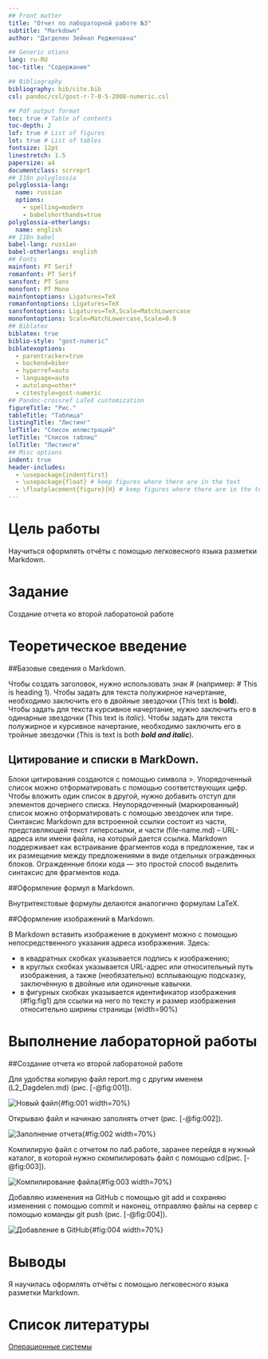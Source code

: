 ```yaml
---
## Front matter
title: "Отчет по лабораторной работе №3"
subtitle: "Markdown"
author: "Дагделен Зейнап Реджеповна"

## Generic otions
lang: ru-RU
toc-title: "Содержание"

## Bibliography
bibliography: bib/cite.bib
csl: pandoc/csl/gost-r-7-0-5-2008-numeric.csl

## Pdf output format
toc: true # Table of contents
toc-depth: 2
lof: true # List of figures
lot: true # List of tables
fontsize: 12pt
linestretch: 1.5
papersize: a4
documentclass: scrreprt
## I18n polyglossia
polyglossia-lang:
  name: russian
  options:
	- spelling=modern
	- babelshorthands=true
polyglossia-otherlangs:
  name: english
## I18n babel
babel-lang: russian
babel-otherlangs: english
## Fonts
mainfont: PT Serif
romanfont: PT Serif
sansfont: PT Sans
monofont: PT Mono
mainfontoptions: Ligatures=TeX
romanfontoptions: Ligatures=TeX
sansfontoptions: Ligatures=TeX,Scale=MatchLowercase
monofontoptions: Scale=MatchLowercase,Scale=0.9
## Biblatex
biblatex: true
biblio-style: "gost-numeric"
biblatexoptions:
  - parentracker=true
  - backend=biber
  - hyperref=auto
  - language=auto
  - autolang=other*
  - citestyle=gost-numeric
## Pandoc-crossref LaTeX customization
figureTitle: "Рис."
tableTitle: "Таблица"
listingTitle: "Листинг"
lofTitle: "Список иллюстраций"
lotTitle: "Список таблиц"
lolTitle: "Листинги"
## Misc options
indent: true
header-includes:
  - \usepackage{indentfirst}
  - \usepackage{float} # keep figures where there are in the text
  - \floatplacement{figure}{H} # keep figures where there are in the text
---
```


# Цель работы

Научиться оформлять отчёты с помощью легковесного языка разметки Markdown.

# Задание

Создание отчета ко второй лаборатоной работе 

# Теоретическое введение

##Базовые сведения о Markdown.

Чтобы создать заголовок, нужно использовать знак # (например: # This is heading 1). Чтобы задать для текста полужирное начертание, необходимо заключить его в двойные звездочки (This text is **bold**). Чтобы задать для текста курсивное начертание, нужно заключить его в одинарные звездочки (This text is *italic*). Чтобы задать для текста полужирное и курсивное начертание, необходимо заключить его в тройные звездочки (This is text is both ***bold and italic***).
## Цитирование и списки в MarkDown.

Блоки цитирования создаются с помощью символа >.
Упорядоченный список можно отформатировать с помощью соответствующих цифр. Чтобы вложить один список в другой, нужно добавить отступ для элементов дочернего списка. Неупорядоченный (маркированный) список можно отформатировать с помощью звездочек или тире.
Синтаксис Markdown для встроенной ссылки состоит из части, представляющей текст гиперссылки, и части (file-name.md) – URL-адреса или имени файла, на который дается ссылка.
Markdown поддерживает как встраивание фрагментов кода в предложение, так и их размещение между предложениями в виде отдельных огражденных блоков. Огражденные блоки кода — это простой способ выделить синтаксис для фрагментов кода. 

##Оформление формул в Markdown.

Внутритекстовые формулы делаются аналогично формулам LaTeX. 

##Оформление изображений в Markdown.

В Markdown вставить изображение в документ можно с помощью непосредственного
указания адреса изображения. 
Здесь:
- в квадратных скобках указывается подпись к изображению;
- в круглых скобках указывается URL-адрес или относительный путь изображения, а также (необязательно) всплывающую подсказку, заключённую в двойные или одиночные кавычки.
- в фигурных скобках указывается идентификатор изображения (#fig:fig1) для ссылки
на него по тексту и размер изображения относительно ширины страницы (width=90%)

# Выполнение лабораторной работы

##Создание отчета ко второй лаборатоной работе 

Для удобства копирую файл report.mg с другим именем (L2_Dagdelen.md) (рис. [-@fig:001]).

![Новый файл](image/1.png){#fig:001 width=70%}

Открываю файл и начинаю заполнять отчет (рис. [-@fig:002]).

![Заполнение отчета](image/2.png){#fig:002 width=70%}

Компилирую файл с отчетом по лаб.работе, заранее перейдя в нужный каталог, в которой нужно скомпилировать файл с помощью cd(рис. [-@fig:003]).

![Компилирование файла](image/3.png){#fig:003 width=70%}

Добавляю изменения на GitHub с помощью git add и сохраняю изменения с помощью commit и наконец, отправляю файлы на сервер с помощью команды git push (рис. [-@fig:004]).

![Добавление в GitHub](image/4.png){#fig:004 width=70%}

# Выводы

Я научилась оформлять отчёты с помощью легковесного языка разметки Markdown.

# Список литературы

[Операционные системы](https://esystem.rudn.ru/pluginfile.php/2288079/mod_resource/content/3/003-lab_markdown.pdf)
